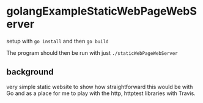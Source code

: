 # golangExampleStaticWebPageWebServer

setup with `go install` and then `go build`

The program should then be run with just `./staticWebPageWebServer`

## background

very simple static website to show how straightforward this would be with Go and as a place for me to play with the http, httptest libraries with Travis.
